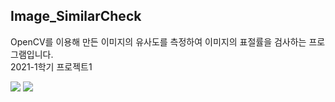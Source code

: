 ## Image_SimilarCheck

OpenCV를 이용해 만든 이미지의 유사도를 측정하여 이미지의 표절률을 검사하는 프로그램입니다.   
2021-1학기 프로젝트1

<img src="https://img.shields.io/badge/-Python-blue?style=flat-square&logo=Python&logoColor=white"/></a>
<img src="https://img.shields.io/badge/-OpenCV-%235C3EE8?style=flat-square&logo=OpenCV&logoColor=white"/></a>

